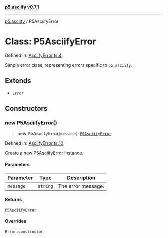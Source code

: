 [**p5.asciify v0.7.1**](../README.md)

***

[p5.asciify](../README.md) / P5AsciifyError

# Class: P5AsciifyError

Defined in: [AsciifyError.ts:4](https://github.com/humanbydefinition/p5-asciify/blob/74676f4db3015ac640595dd75ed3e2367cf4cb62/src/lib/AsciifyError.ts#L4)

Simple error class, representing errors specific to `p5.asciify`.

## Extends

- `Error`

## Constructors

### new P5AsciifyError()

> **new P5AsciifyError**(`message`): [`P5AsciifyError`](P5AsciifyError.md)

Defined in: [AsciifyError.ts:10](https://github.com/humanbydefinition/p5-asciify/blob/74676f4db3015ac640595dd75ed3e2367cf4cb62/src/lib/AsciifyError.ts#L10)

Create a new P5AsciifyError instance.

#### Parameters

| Parameter | Type | Description |
| ------ | ------ | ------ |
| `message` | `string` | The error message. |

#### Returns

[`P5AsciifyError`](P5AsciifyError.md)

#### Overrides

`Error.constructor`
